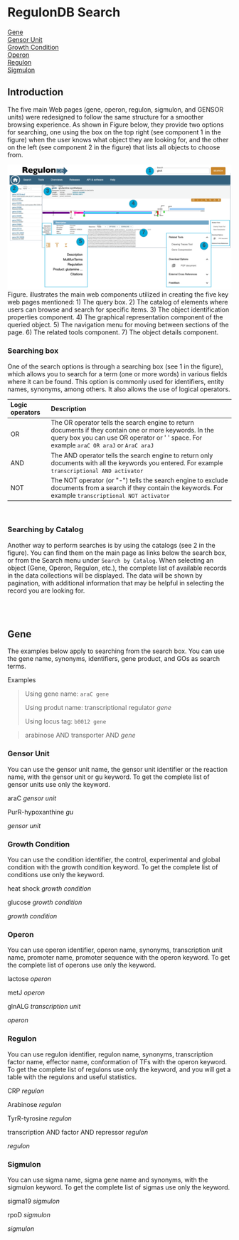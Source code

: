 # **RegulonDB Search**

[Gene](#by-gene)  
[Gensor Unit](#by-gu)  
[Growth Condition](#by-gc)  
[Operon](#by-operon)  
[Regulon](#by-regulon)  
[Sigmulon](#by-sigmulon)  


## Introduction

The five main Web pages (gene, operon, regulon, sigmulon, and GENSOR units) were redesigned to follow the same structure for a smoother browsing experience. As shown in Figure below, they provide two options for searching, one using the box on the top right (see component 1 in the figure) when the user knows what object they are looking for, and the other on the left (see component 2 in the figure) that lists all objects to choose from. 


<center><img src="./images/searching_options.png
" alt="drawing" width="700"/></center>
Figure. illustrates the main web components utilized in creating the five key web pages mentioned: 1) The query box. 2) The catalog of elements where users can browse and search for specific items. 3) The object identification properties component. 4) The graphical representation component of the queried object. 5) The navigation menu for moving between sections of the page. 6) The related tools component. 7) The object details component.



### Searching box

One of the search options is through a searching box (see 1 in the figure), which allows you to search for a term (one or more words) in various fields where it can be found. This option is commonly used for identifiers, entity names, synonyms, among others. It also allows the use of logical operators.

| Logic operators | Description |
|:-- |:-- |
| OR  | The OR operator tells the search engine to return documents if they contain one or more keywords. In the query box you can use  OR operator or ' ' space. For example `araC OR araJ`  or  `AraC araJ` |
| AND  | The AND operator tells the search engine to return only documents with all the keywords you entered. For example `transcriptional AND activator`|
| NOT |The NOT operator (or "-") tells the search engine to exclude documents from a search if they contain the keywords. For example `transcriptional NOT activator` |


<br>

### Searching by Catalog

Another way to perform searches is by using the catalogs (see 2 in the figure). You can find them on the main page as links below the search box, or from the Search menu under `Search by Catalog`. When selecting an object (Gene, Operon, Regulon, etc.), the complete list of available records in the data collections will be displayed. The data will be shown by pagination, with additional information that may be helpful in selecting the record you are looking for. 

<br>
<br>

## <a name="by-gene">Gene</a>

The examples below apply to searching from the search box. You can use the gene name, synonyms, identifiers, gene product, and GOs as search terms.

Examples

> Using gene name: `araC gene`
> 
> Using produt name: transcriptional regulator _gene_
> 
> Using locus tag: `b0012 gene`

> arabinose AND transporter AND _gene_



### <a name="by-gu">Gensor Unit</a>

You can use the gensor unit name, the gensor unit identifier or the reaction name, with the gensor unit or gu keyword. To get the complete list of gensor units use only the keyword. 

araC _gensor unit_

PurR-hypoxanthine _gu_

_gensor unit_


### <a name="by-gc">Growth Condition</a>

You can use the condition identifier, the control, experimental and global condition with the growth condition keyword. To get the complete list of conditions use only the keyword. 

heat shock _growth condition_

glucose _growth condition_

_growth condition_


### <a name="by-operon">Operon</a>

You can use operon identifier, operon name, synonyms, transcription unit name, promoter name, promoter sequence with the operon keyword. To get the complete list of operons use only the keyword. 

lactose _operon_

metJ _operon_

glnALG _transcription unit_

_operon_


### <a name="by-regulon">Regulon</a>

You can use regulon identifier, regulon name, synonyms, transcription factor name, effector name, conformation of TFs with the operon keyword. To get the complete list of regulons use only the keyword, and you will get a table with the regulons and useful statistics. 

CRP _regulon_

Arabinose _regulon_

TyrR-tyrosine _regulon_

transcription AND factor AND repressor _regulon_

_regulon_


### <a name="by-sigmulon">Sigmulon</a>

You can use sigma name, sigma gene name and synonyms, with the sigmulon keyword. To get the complete list of sigmas use only the keyword. 

sigma19 _sigmulon_

rpoD _sigmulon_

_sigmulon_




